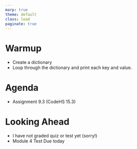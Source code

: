```yaml
---
marp: true
theme: default
class: lead
paginate: true
---
```


<!-- headingDivider: 1 -->
<!-- backgroundColor: black -->
<!-- class: invert -->

# Warmup

- Create a dictionary
- Loop through the dictionary and print each key and value.

# Agenda

- Assignment 9.3 (CodeHS 15.3)

# Looking Ahead

- I have not graded quiz or test yet (sorry!)
- Module 4 Test Due today
